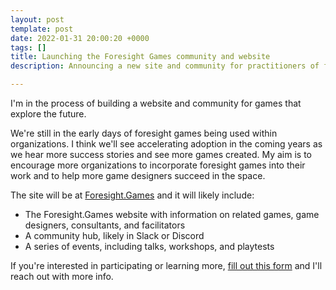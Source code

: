 ```yaml
---
layout: post
template: post
date: 2022-01-31 20:00:20 +0000
tags: []
title: Launching the Foresight Games community and website
description: Announcing a new site and community for practitioners of foresight games

---
```

I'm in the process of building a website and community for games that explore the future. 

We're still in the early days of foresight games being used within organizations. I think we'll see accelerating adoption in the coming years as we hear more success stories and see more games created. My aim is to encourage more organizations to incorporate foresight games into their work and to help more game designers succeed in the space.

The site will be at [Foresight.Games](https://foresight.games) and it will likely include:

* The Foresight.Games website with information on related games, game designers, consultants, and facilitators
* A community hub, likely in Slack or Discord
* A series of events, including talks, workshops, and playtests

If you're interested in participating or learning more, [fill out this form](https://forms.gle/6jiW5fsgRUiBhySK9) and I'll reach out with more info.
